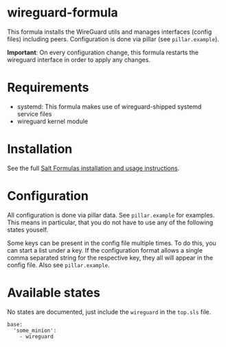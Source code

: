 # wireguard-formula

This formula installs the WireGuard utils and manages interfaces (config files) including
peers. Configuration is done via pillar (see `pillar.example`).

**Important**: On every configuration change, this formula restarts the wireguard interface in
order to apply any changes.

# Requirements

 - systemd: This formula makes use of wireguard-shipped systemd service files
 - wireguard kernel module

# Installation

See the full [Salt Formulas installation and usage instructions](http://docs.saltstack.com/en/latest/topics/development/conventions/formulas.html).

# Configuration

All configuration is done via pillar data. See `pillar.example` for examples.
This means in particular, that you do not have to use any of the following
states youself.

Some keys can be present in the config file multiple times. To do this, you can
start a list under a key. If the configuration format allows a single comma
separated string for the respective key, they all will appear in the config
file. Also see `pillar.example`.

# Available states

No states are documented, just include the `wireguard` in the `top.sls` file.

```
base:
  'some_minion':
    - wireguard
```
